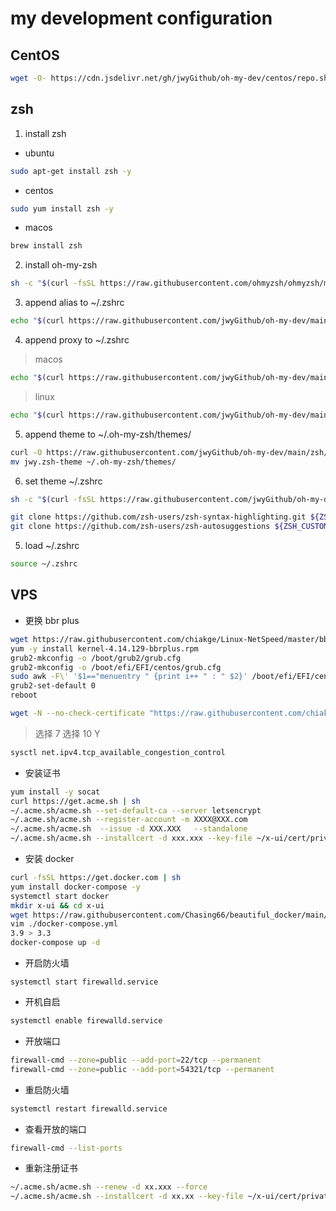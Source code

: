 # my development configuration

## CentOS

```sh
wget -O- https://cdn.jsdelivr.net/gh/jwyGithub/oh-my-dev/centos/repo.sh | sh
```

## zsh

1. install zsh

-   ubuntu

```sh
sudo apt-get install zsh -y
```

-   centos

```sh
sudo yum install zsh -y
```

-   macos

```sh
brew install zsh
```

2. install oh-my-zsh

```sh
sh -c "$(curl -fsSL https://raw.githubusercontent.com/ohmyzsh/ohmyzsh/master/tools/install.sh)"
```

3. append alias to ~/.zshrc

```sh
echo "$(curl https://raw.githubusercontent.com/jwyGithub/oh-my-dev/main/zsh/alias.zsh)" >> ~/.zshrc
```

4. append proxy to ~/.zshrc

> macos

```sh
echo "$(curl https://raw.githubusercontent.com/jwyGithub/oh-my-dev/main/zsh/proxy/macos.zsh)" >> ~/.zshrc
```

> linux

```sh
echo "$(curl https://raw.githubusercontent.com/jwyGithub/oh-my-dev/main/zsh/proxy/linux.zsh)" >> ~/.zshrc
```

5. append theme to ~/.oh-my-zsh/themes/

```sh
curl -O https://raw.githubusercontent.com/jwyGithub/oh-my-dev/main/zsh/theme/jwy.zsh-theme
mv jwy.zsh-theme ~/.oh-my-zsh/themes/
```

6. set theme ~/.zshrc

```sh
sh -c "$(curl -fsSL https://raw.githubusercontent.com/jwyGithub/oh-my-dev/main/zsh/dev-zsh.sh)"

git clone https://github.com/zsh-users/zsh-syntax-highlighting.git ${ZSH_CUSTOM:-~/.oh-my-zsh/custom}/plugins/zsh-syntax-highlighting
git clone https://github.com/zsh-users/zsh-autosuggestions ${ZSH_CUSTOM:-~/.oh-my-zsh/custom}/plugins/zsh-autosuggestions

```

5. load ~/.zshrc

```sh
source ~/.zshrc
```

## VPS

-   更换 bbr plus

```sh
wget https://raw.githubusercontent.com/chiakge/Linux-NetSpeed/master/bbrplus/centos/7/kernel-4.14.129-bbrplus.rpm
yum -y install kernel-4.14.129-bbrplus.rpm
grub2-mkconfig -o /boot/grub2/grub.cfg
grub2-mkconfig -o /boot/efi/EFI/centos/grub.cfg
sudo awk -F\' '$1=="menuentry " {print i++ " : " $2}' /boot/efi/EFI/centos/grub.cfg
grub2-set-default 0
reboot
```

```sh
wget -N --no-check-certificate "https://raw.githubusercontent.com/chiakge/Linux-NetSpeed/master/tcp.sh" && chmod +x tcp.sh && ./tcp.sh
```

> 选择 7 选择 10 Y

```sh
sysctl net.ipv4.tcp_available_congestion_control
```

-   安装证书

```sh
yum install -y socat
curl https://get.acme.sh | sh
~/.acme.sh/acme.sh --set-default-ca --server letsencrypt
~/.acme.sh/acme.sh --register-account -m XXXX@XXX.com
~/.acme.sh/acme.sh  --issue -d XXX.XXX   --standalone
~/.acme.sh/acme.sh --installcert -d xxx.xxx --key-file ~/x-ui/cert/private.key --fullchain-file ~/x-ui/cert/cert.crt
```

-   安装 docker

```sh
curl -fsSL https://get.docker.com | sh
yum install docker-compose -y
systemctl start docker
mkdir x-ui && cd x-ui
wget https://raw.githubusercontent.com/Chasing66/beautiful_docker/main/x-ui/docker-compose.yml
vim ./docker-compose.yml
3.9 > 3.3
docker-compose up -d
```

-   开启防火墙

```
systemctl start firewalld.service
```

-   开机自启

```sh
systemctl enable firewalld.service
```

-   开放端口

```sh
firewall-cmd --zone=public --add-port=22/tcp --permanent
firewall-cmd --zone=public --add-port=54321/tcp --permanent
```

-   重启防火墙

```sh
systemctl restart firewalld.service
```

-   查看开放的端口

```sh
firewall-cmd --list-ports
```

-   重新注册证书

```sh
~/.acme.sh/acme.sh --renew -d xx.xxx --force
~/.acme.sh/acme.sh --installcert -d xx.xx --key-file ~/x-ui/cert/private.key --fullchain-file ~/x-ui/cert/cert.crt
```

